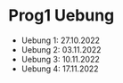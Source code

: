 # Prog1 Uebung

- Uebung 1: 27.10.2022
- Uebung 2: 03.11.2022
- Uebung 3: 10.11.2022
- Uebung 4: 17.11.2022
